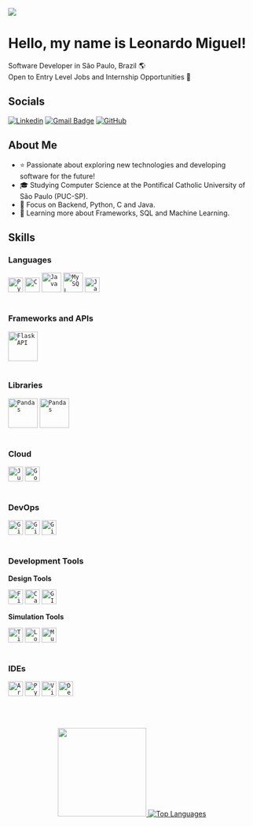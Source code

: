 ![](https://komarev.com/ghpvc/?username=LeoMSgit&color=006bed)

Hello, my name is Leonardo Miguel!
====================================================================================================================================
Software Developer in São Paulo, Brazil 🌎<br/>
Open to Entry Level Jobs and Internship Opportunities 💼

## Socials
[![Linkedin](https://img.shields.io/badge/-LinkedIn/leomsantos-blue?style=flat-square&logo=Linkedin&logoColor=white&link=https://www.linkedin.com/in/leomsantos/)](https://www.linkedin.com/in/leomsantos/)
[![Gmail Badge](https://img.shields.io/badge/-leoms--98@hotmail.com-D14836?style=flat-square&logo=Gmail&logoColor=white)](mailto:leoms-98@hotmail.com)
[![GitHub](https://img.shields.io/github/followers/LeoMSgit?label=follow&style=social)](https://github.com/LeoMSgit)


## About Me
- ⭐ Passionate about exploring new technologies and developing software for the future!
- 🎓 Studying Computer Science at the Pontifical Catholic University of São Paulo (PUC-SP).
- 🚀 Focus on Backend, Python, C and Java.
- 📖 Learning more about Frameworks, SQL and Machine Learning.

## Skills

### Languages

<div >
	<code><img width="30" src="https://user-images.githubusercontent.com/25181517/183423507-c056a6f9-1ba8-4312-a350-19bcbc5a8697.png" alt="Python" title="Python"/></code>
	<code><img width="30" src="https://user-images.githubusercontent.com/25181517/192106070-46255bcf-65e6-4c6b-a296-bf8d0d8fb2a7.png" alt="C" title="C"/></code>
	<code><img width="40" src="https://user-images.githubusercontent.com/25181517/117201156-9a724800-adec-11eb-9a9d-3cd0f67da4bc.png" alt="Java" title="Java"/></code>
	<code><img width="40" src="https://images.sftcdn.net/images/t_app-icon-m/p/917c77e8-96d1-11e6-8453-00163ed833e7/3780880766/mysql-com-icon.png" alt="MySQL" title="MySQL"/></code>
	<code><img width="30" src="https://user-images.githubusercontent.com/25181517/117447155-6a868a00-af3d-11eb-9cfe-245df15c9f3f.png" alt="JavaScript" title="JavaScript"/></code>
	
</div>
<br/>

### Frameworks and APIs

<div >
	<code><img width="60" src="https://miro.medium.com/v2/resize:fit:438/1*0G5zu7CnXdMT9pGbYUTQLQ.png" alt="FlaskAPI" title="FlaskAPI"/></code>
</div>
<br/>

### Libraries

<div >
	<code><img width="60" src="https://i.imgur.com/UJC299m.png" alt="Pandas" title="Pandas"/></code>
	<code><img width="60" src="https://i.imgur.com/YwGagRd.png" alt="Pandas" title="Pandas"/></code>
</div>
<br/>


### Cloud

<div >
	<code><img width="30" src="https://upload.wikimedia.org/wikipedia/commons/thumb/3/38/Jupyter_logo.svg/1200px-Jupyter_logo.svg.png" alt="Jupyter Notebook" title="Jupyter Notebook"/></code>
	<code><img width="30" src="https://colab.research.google.com/img/colab_favicon_256px.png" alt="Google Colab" title="Google Colab"/></code>
	
</div>
<br/>

### DevOps

<div >
	<code><img width="30" src="https://user-images.githubusercontent.com/25181517/192108372-f71d70ac-7ae6-4c0d-8395-51d8870c2ef0.png" alt="Git" title="Git"/></code>
	<code><img width="30" src="https://user-images.githubusercontent.com/25181517/192108374-8da61ba1-99ec-41d7-80b8-fb2f7c0a4948.png" alt="GitHub" title="GitHub"/></code>
	<code><img width="30" src="https://user-images.githubusercontent.com/25181517/192108376-c675d39b-90f6-4073-bde6-5a9291644657.png" alt="GitLab" title="GitLab"/></code>
</div>
<br/>

### Development Tools

**Design Tools**

<div >
	<code><img width="30" src="https://user-images.githubusercontent.com/25181517/189715289-df3ee512-6eca-463f-a0f4-c10d94a06b2f.png" alt="Figma" title="Figma"/></code>
	<code><img width="30" src="https://github-production-user-asset-6210df.s3.amazonaws.com/136815194/253220886-02494c7c-de6a-43a6-9293-6369696842ed.png" alt="Canva" title="Canva"/></code>
	<code><img width="30" src="https://upload.wikimedia.org/wikipedia/commons/thumb/4/45/The_GIMP_icon_-_gnome.svg/316px-The_GIMP_icon_-_gnome.svg.png" alt="GIMP" title="GIMP"/></code>
</div>

**Simulation Tools**

<div >
	<code><img width="30" src="https://c.clc2l.com/t/a/u/autodesk-tinkercad-evNUiF.png" alt="Tinkercad" title="Tinkercad"/></code>
	<code><img width="30" src="https://upload.wikimedia.org/wikipedia/commons/thumb/b/ba/Logisim-icon.svg/2048px-Logisim-icon.svg.png" alt="Logisim" title="Logisim"/></code>
	<code><img width="30" src="https://digilent.com/blog/wp-content/uploads/2015/01/184_multisim_app_icon_ill-600x594.png" alt="MultiSim" title="MultiSim"/></code>
</div>
<br/>

### IDEs

<div >
	<code><img width="30" src="https://github.com/marwin1991/profile-technology-icons/assets/136815194/a57a85ba-e2dd-4036-85b6-7e1532391627" alt="Arduino" title="Arduino"/></code>
	<code><img width="30" src="https://upload.wikimedia.org/wikipedia/commons/thumb/1/1d/PyCharm_Icon.svg/1024px-PyCharm_Icon.svg.png" alt="PyCharm" title="PyCharm"/></code>
	<code><img width="30" src="https://i.imgur.com/gT1KQMu.png" alt="Visual Studio Code" title="Visual Studio Code"/></code>
	<code><img width="30" src="https://i.imgur.com/qEa48mi.png" alt="Dev-C++ Embarcaderos" title="Dev-C++ Embarcaderos"/></code>
</div>

<br/><br/>
<p align="center">
  <a href="https://github.com/LeoMSgit" title="Perfil de Leonardo">
    <img height="180em" src="https://github-readme-stats.vercel.app/api?username=LeoMSgit&theme=gotham&show_icons=true" />
  </a>
  <a href="https://github.com/LeoMSgit" align="left">
    <img src="https://github-readme-stats.vercel.app/api/top-langs/?username=LeoMSgit&langs_count=10&theme=gotham&locale=en&custom_title=Top%20%Languages" alt="Top Languages" />
  </a>
</p>
